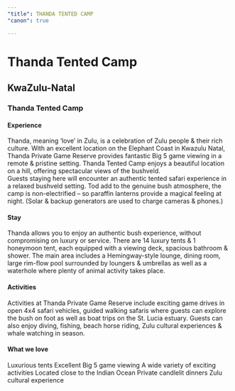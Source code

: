 ```yaml
---
"title": THANDA TENTED CAMP
"canon": true

---
```


# Thanda Tented Camp
## KwaZulu-Natal
### Thanda Tented Camp

#### Experience
Thanda, meaning ‘love’ in Zulu, is a celebration of Zulu people &amp; their rich culture.  With an excellent location on the Elephant Coast in Kwazulu Natal, Thanda Private Game Reserve provides fantastic Big 5 game viewing in a remote &amp; pristine setting.
Thanda Tented Camp enjoys a beautiful location on a hill, offering spectacular views of the bushveld.  
Guests staying here will encounter an authentic tented safari experience in a relaxed bushveld setting.  Tod add to the genuine bush atmosphere, the camp is non-electrified – so paraffin lanterns provide a magical feeling at night. (Solar &amp; backup generators are used to charge cameras &amp; phones.)

#### Stay
Thanda allows you to enjoy an authentic bush experience, without compromising on luxury or service.  There are 14 luxury tents &amp; 1 honeymoon tent, each equipped with a viewing deck, spacious bathroom &amp; shower.
The main area includes a Hemingway-style lounge, dining room, large rim-flow pool surrounded by loungers &amp; umbrellas as well as a waterhole where plenty of animal activity takes place.

#### Activities
Activities at Thanda Private Game Reserve include exciting game drives in open 4x4 safari vehicles, guided walking safaris where guests can explore the bush on foot as well as boat trips on the St. Lucia estuary.
Guests can also enjoy diving, fishing, beach horse riding, Zulu cultural experiences &amp; whale watching in season.


#### What we love
Luxurious tents
Excellent Big 5 game viewing
A wide variety of exciting activities
Located close to the Indian Ocean
Private candlelit dinners
Zulu cultural experience